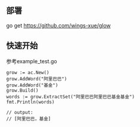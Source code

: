 ## 部署
go get https://github.com/wings-xue/glow


## 快速开始
参考example_test.go
```
grow := ac.New()
grow.AddWord("阿里巴巴")
grow.AddWord("基金")
grow.Build()
words := grow.ExtractSet("阿里巴巴阿里巴巴基金基金")
fmt.Println(words)

// output:
// [阿里巴巴，基金]
```

